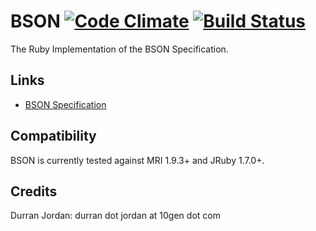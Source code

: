 BSON [![Code Climate](https://codeclimate.com/github/durran/bson.png)](https://codeclimate.com/github/durran/bson) [![Build Status](https://secure.travis-ci.org/durran/bson.png?branch=master&.png)](http://travis-ci.org/durran/bson)
========

The Ruby Implementation of the BSON Specification.


Links
----------------

* [BSON Specification](http://bsonspec.org/)

Compatibility
-------------

BSON is currently tested against MRI 1.9.3+ and JRuby 1.7.0+.

Credits
-------

Durran Jordan: durran dot jordan at 10gen dot com
